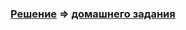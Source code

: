 ### [Решение](https://github.com/Mortiferus/2.4.Static/tree/master/src) => [домашнего задания](https://github.com/netology-code/javaqa-homeworks/tree/master/params#%D0%B7%D0%B0%D0%B4%D0%B0%D1%87%D0%B0-1---%D1%81%D1%82%D0%B0%D1%82%D0%B8%D1%81%D1%82%D0%B8%D0%BA%D0%B0)